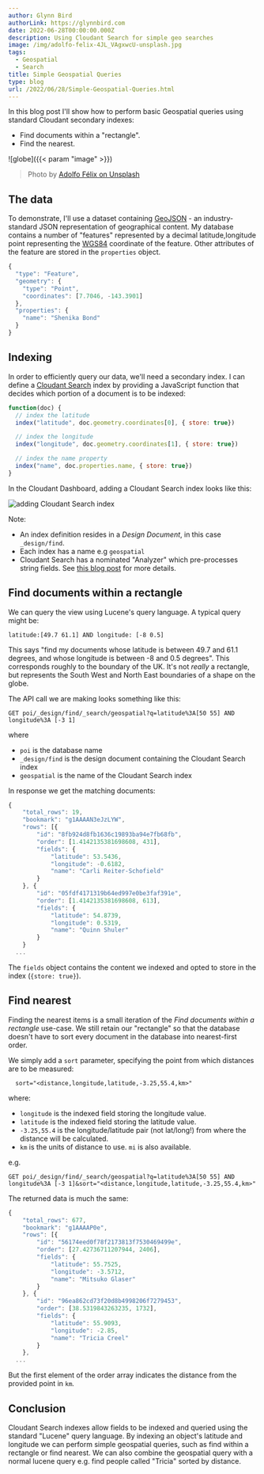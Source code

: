 ```yaml
---
author: Glynn Bird
authorLink: https://glynnbird.com
date: 2022-06-28T00:00:00.000Z
description: Using Cloudant Search for simple geo searches
image: /img/adolfo-felix-4JL_VAgxwcU-unsplash.jpg
tags:
  - Geospatial
  - Search
title: Simple Geospatial Queries
type: blog
url: /2022/06/28/Simple-Geospatial-Queries.html
---
```



In this blog post I'll show how to perform basic Geospatial queries using standard Cloudant secondary indexes:

- Find documents within a "rectangle".
- Find the nearest.

![globe]({{< param "image" >}})
> Photo by [Adolfo Félix on Unsplash](https://unsplash.com/photos/4JL_VAgxwcU)

## The data

To demonstrate, I'll use a dataset containing [GeoJSON](https://en.m.wikipedia.org/wiki/GeoJSON) - an industry-standard JSON representation of geographical content. My database contains a number of "features" represented by a decimal latitude,longitude point representing the [WGS84](https://en.wikipedia.org/wiki/World_Geodetic_System#1984_version) coordinate of the feature. Other attributes of the feature are stored in the `properties` object.

```js
{
  "type": "Feature",
  "geometry": {
    "type": "Point",
    "coordinates": [7.7046, -143.3901]
  },
  "properties": {
    "name": "Shenika Bond"
  }
}
```

## Indexing

In order to efficiently query our data, we'll need a secondary index. I can define a [Cloudant Search](https://cloud.ibm.com/docs/Cloudant?topic=Cloudant-cloudant-search) index by providing a JavaScript function that decides which portion of a document is to be indexed:

```js
function(doc) {
  // index the latitude
  index("latitude", doc.geometry.coordinates[0], { store: true})

  // index the longitude
  index("longitude", doc.geometry.coordinates[1], { store: true})

  // index the name property
  index("name", doc.properties.name, { store: true})
}
```

In the Cloudant Dashboard, adding a Cloudant Search index looks like this:

![adding Cloudant Search index](/img/simplegeo.png)

Note:

- An index definition resides in a _Design Document_, in this case `_design/find`.
- Each index has a name e.g `geospatial`
- Cloudant Search has a nominated "Analyzer" which pre-processes string fields. See [this blog post](https://blog.cloudant.com/2018/10/19/Search-Analyzers.html) for more details.

## Find documents within a rectangle

We can query the view using Lucene's query language. A typical query might be:

```
latitude:[49.7 61.1] AND longitude: [-8 0.5]
```

This says "find my documents whose latitude is between 49.7 and 61.1 degrees, and whose longitude is between -8 and 0.5 degrees". This corresponds roughly to the boundary of the UK. It's not _really_ a rectangle, but represents the South West and North East boundaries of a shape on the globe.

The API call we are making looks something like this:

```
GET poi/_design/find/_search/geospatial?q=latitude%3A[50 55] AND longitude%3A [-3 1]
```

where

- `poi` is the database name
- `_design/find` is the design document containing the Cloudant Search index
- `geospatial` is the name of the Cloudant Search index

In response we get the matching documents:

```js
{
	"total_rows": 19,
	"bookmark": "g1AAAAN3eJzLYW",
	"rows": [{
		"id": "8fb924d8fb1636c19893ba94e7fb68fb",
		"order": [1.4142135381698608, 431],
		"fields": {
			"latitude": 53.5436,
			"longitude": -0.6182,
			"name": "Carli Reiter-Schofield"
		}
	}, {
		"id": "05fdf4171319b64ed997e0be3faf391e",
		"order": [1.4142135381698608, 613],
		"fields": {
			"latitude": 54.8739,
			"longitude": 0.5319,
			"name": "Quinn Shuler"
		}
	}
  ...
  ```

  The `fields` object contains the content we indexed and opted to store in the index (`{store: true}`).

## Find nearest

Finding the nearest items is a small iteration of the _Find documents within a rectangle_ use-case. We still retain our "rectangle" so that the database doesn't have to sort every document in the database into nearest-first order.

We simply add a `sort` parameter, specifying the point from which distances are to be measured:

```
  sort="<distance,longitude,latitude,-3.25,55.4,km>"
```

where:

- `longitude` is the indexed field storing the longitude value.
- `latitude` is the indexed field storing the latitude value.
- `-3.25,55.4` is the longitude/latitude pair (not lat/long!) from where the distance will be calculated.
- `km` is the units of distance to use. `mi` is also available.

e.g.

```
GET poi/_design/find/_search/geospatial?q=latitude%3A[50 55] AND longitude%3A [-3 1]&sort="<distance,longitude,latitude,-3.25,55.4,km>"
```

The returned data is much the same:

```js
{
	"total_rows": 677,
	"bookmark": "g1AAAAP0e",
	"rows": [{
		"id": "56174eed0f78f2173813f7530469499e",
		"order": [27.42736711207944, 2406],
		"fields": {
			"latitude": 55.7525,
			"longitude": -3.5712,
			"name": "Mitsuko Glaser"
		}
	}, {
		"id": "96ea862cd73f20d8b4998206f7279453",
		"order": [38.5319843263235, 1732],
		"fields": {
			"latitude": 55.9093,
			"longitude": -2.85,
			"name": "Tricia Creel"
		}
	},
  ...
  ```

But the first element of the order array indicates the distance from the provided point in `km`. 

## Conclusion

Cloudant Search indexes allow fields to be indexed and queried using the standard "Lucene" query language. By indexing an object's latitude and longitude we can perform simple geospatial queries, such as find within a rectangle or find nearest. We can also combine the geospatial query with a normal lucene query e.g. find people called "Tricia" sorted by distance.